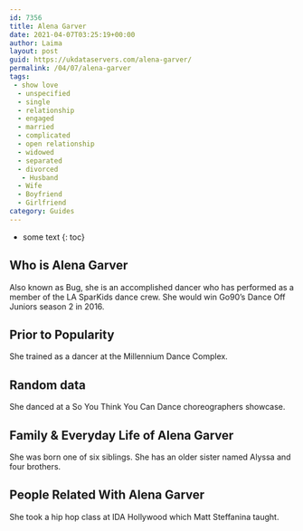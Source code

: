 ```yaml
---
id: 7356
title: Alena Garver
date: 2021-04-07T03:25:19+00:00
author: Laima
layout: post
guid: https://ukdataservers.com/alena-garver/
permalink: /04/07/alena-garver
tags:
 - show love
  - unspecified
  - single
  - relationship
  - engaged
  - married
  - complicated
  - open relationship
  - widowed
  - separated
  - divorced
   - Husband
  - Wife
  - Boyfriend
  - Girlfriend
category: Guides
---
```


* some text
{: toc}


## Who is Alena Garver
                  
                  
                  
Also known as Bug, she is an accomplished dancer who has performed as a member of the LA SparKids dance crew. She would win Go90&#8217;s Dance Off Juniors season 2 in 2016.
                  
              
            
              
            
                
                
                
## Prior to Popularity
                  
                  
                  
She trained as a dancer at the Millennium Dance Complex.
                  
              
            
              
            
                
                
                
## Random data
                  
                  
                  
She danced at a So You Think You Can Dance choreographers showcase.
                  
              
            
              
            
                
                
                
## Family & Everyday Life of Alena Garver
                  
                  
                  
She was born one of six siblings. She has an older sister named Alyssa and four brothers.
                  
              
            
              
            
                
                
                
## People Related With Alena Garver
                  
                  
                  
She took a hip hop class at IDA Hollywood which Matt Steffanina taught.
                  
              
            
              
            
                
              
            
              
              
            
            
              
            
          
          
          